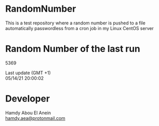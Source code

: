 # RandomNumber    
This is a test repository where a random number is pushed to a file automatically passwordless from a cron job in my Linux CentOS server    
# Random Number of the last run   
5369
      
Last update (GMT +1)    
05/14/21 20:00:02
# Developer    
Hamdy Abou El Anein   
hamdy.aea@protonmail.com
